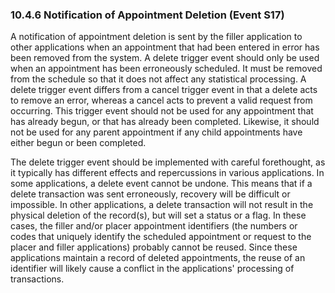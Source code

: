 ### 10.4.6 Notification of Appointment Deletion (Event S17)

A notification of appointment deletion is sent by the filler application to other applications when an appointment that had been entered in error has been removed from the system. A delete trigger event should only be used when an appointment has been erroneously scheduled. It must be removed from the schedule so that it does not affect any statistical processing. A delete trigger event differs from a cancel trigger event in that a delete acts to remove an error, whereas a cancel acts to prevent a valid request from occurring. This trigger event should not be used for any appointment that has already begun, or that has already been completed. Likewise, it should not be used for any parent appointment if any child appointments have either begun or been completed.

The delete trigger event should be implemented with careful forethought, as it typically has different effects and repercussions in various applications. In some applications, a delete event cannot be undone. This means that if a delete transaction was sent erroneously, recovery will be difficult or impossible. In other applications, a delete transaction will not result in the physical deletion of the record(s), but will set a status or a flag. In these cases, the filler and/or placer appointment identifiers (the numbers or codes that uniquely identify the scheduled appointment or request to the placer and filler applications) probably cannot be reused. Since these applications maintain a record of deleted appointments, the reuse of an identifier will likely cause a conflict in the applications' processing of transactions.
